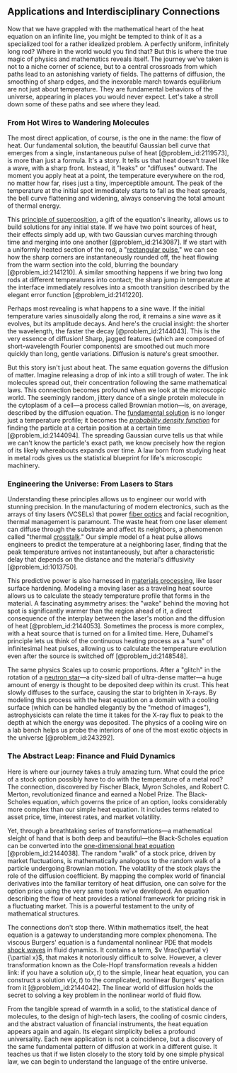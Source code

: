 ## Applications and Interdisciplinary Connections

Now that we have grappled with the mathematical heart of the heat equation on an infinite line, you might be tempted to think of it as a specialized tool for a rather idealized problem. A perfectly uniform, infinitely long rod? Where in the world would you find that? But this is where the true magic of physics and mathematics reveals itself. The journey we’ve taken is not to a niche corner of science, but to a central crossroads from which paths lead to an astonishing variety of fields. The patterns of diffusion, the smoothing of sharp edges, and the inexorable march towards equilibrium are not just about temperature. They are fundamental behaviors of the universe, appearing in places you would never expect. Let's take a stroll down some of these paths and see where they lead.

### From Hot Wires to Wandering Molecules

The most direct application, of course, is the one in the name: the flow of heat. Our fundamental solution, the beautiful Gaussian bell curve that emerges from a single, instantaneous pulse of heat [@problem_id:2119573], is more than just a formula. It's a story. It tells us that heat doesn’t travel like a wave, with a sharp front. Instead, it "leaks" or "diffuses" outward. The moment you apply heat at a point, the temperature everywhere on the rod, no matter how far, rises just a tiny, imperceptible amount. The peak of the temperature at the initial spot immediately starts to fall as the heat spreads, the bell curve flattening and widening, always conserving the total amount of thermal energy.

This [principle of superposition](@article_id:147588), a gift of the equation's linearity, allows us to build solutions for any initial state. If we have two point sources of heat, their effects simply add up, with two Gaussian curves marching through time and merging into one another [@problem_id:2143087]. If we start with a uniformly heated section of the rod, a "[rectangular pulse](@article_id:273255)," we can see how the sharp corners are instantaneously rounded off, the heat flowing from the warm section into the cold, blurring the boundary [@problem_id:2141210]. A similar smoothing happens if we bring two long rods at different temperatures into contact; the sharp jump in temperature at the interface immediately resolves into a smooth transition described by the elegant error function [@problem_id:2141220].

Perhaps most revealing is what happens to a sine wave. If the initial temperature varies sinusoidally along the rod, it remains a sine wave as it evolves, but its amplitude decays. And here's the crucial insight: the shorter the wavelength, the faster the decay [@problem_id:2144043]. This is the very essence of diffusion! Sharp, jagged features (which are composed of short-wavelength Fourier components) are smoothed out much more quickly than long, gentle variations. Diffusion is nature's great smoother.

But this story isn't just about heat. The same equation governs the diffusion of matter. Imagine releasing a drop of ink into a still trough of water. The ink molecules spread out, their concentration following the same mathematical laws. This connection becomes profound when we look at the microscopic world. The seemingly random, jittery dance of a single protein molecule in the cytoplasm of a cell—a process called Brownian motion—is, on average, described by the diffusion equation. The [fundamental solution](@article_id:175422) is no longer just a temperature profile; it becomes the *[probability density function](@article_id:140116)* for finding the particle at a certain position at a certain time [@problem_id:2144094]. The spreading Gaussian curve tells us that while we can't know the particle's exact path, we know precisely how the region of its likely whereabouts expands over time. A law born from studying heat in metal rods gives us the statistical blueprint for life's microscopic machinery.

### Engineering the Universe: From Lasers to Stars

Understanding these principles allows us to engineer our world with stunning precision. In the manufacturing of modern electronics, such as the arrays of tiny lasers (VCSELs) that power [fiber optics](@article_id:263635) and facial recognition, thermal management is paramount. The waste heat from one laser element can diffuse through the substrate and affect its neighbors, a phenomenon called "thermal [crosstalk](@article_id:135801)." Our simple model of a heat pulse allows engineers to predict the temperature at a neighboring laser, finding that the peak temperature arrives not instantaneously, but after a characteristic delay that depends on the distance and the material's diffusivity [@problem_id:1013750].

This predictive power is also harnessed in [materials processing](@article_id:202793), like laser surface hardening. Modeling a moving laser as a traveling heat source allows us to calculate the steady temperature profile that forms in the material. A fascinating asymmetry arises: the "wake" behind the moving hot spot is significantly warmer than the region ahead of it, a direct consequence of the interplay between the laser's motion and the diffusion of heat [@problem_id:2144053]. Sometimes the process is more complex, with a heat source that is turned on for a limited time. Here, Duhamel's principle lets us think of the continuous heating process as a "sum" of infinitesimal heat pulses, allowing us to calculate the temperature evolution even after the source is switched off [@problem_id:2148548].

The same physics Scales up to cosmic proportions. After a "glitch" in the rotation of a [neutron star](@article_id:146765)—a city-sized ball of ultra-dense matter—a huge amount of energy is thought to be deposited deep within its crust. This heat slowly diffuses to the surface, causing the star to brighten in X-rays. By modeling this process with the heat equation on a domain with a cooling surface (which can be handled elegantly by the "method of images"), astrophysicists can relate the time it takes for the X-ray flux to peak to the depth at which the energy was deposited. The physics of a cooling wire on a lab bench helps us probe the interiors of one of the most exotic objects in the universe [@problem_id:243292].

### The Abstract Leap: Finance and Fluid Dynamics

Here is where our journey takes a truly amazing turn. What could the price of a stock option possibly have to do with the temperature of a metal rod? The connection, discovered by Fischer Black, Myron Scholes, and Robert C. Merton, revolutionized finance and earned a Nobel Prize. The Black-Scholes equation, which governs the price of an option, looks considerably more complex than our simple heat equation. It includes terms related to asset price, time, interest rates, and market volatility.

Yet, through a breathtaking series of transformations—a mathematical sleight of hand that is both deep and beautiful—the Black-Scholes equation can be converted into the [one-dimensional heat equation](@article_id:174993) [@problem_id:2144038]. The random "walk" of a stock price, driven by market fluctuations, is mathematically analogous to the random walk of a particle undergoing Brownian motion. The volatility of the stock plays the role of the diffusion coefficient. By mapping the complex world of financial derivatives into the familiar territory of heat diffusion, one can solve for the option price using the very same tools we've developed. An equation describing the flow of heat provides a rational framework for pricing risk in a fluctuating market. This is a powerful testament to the unity of mathematical structures.

The connections don't stop there. Within mathematics itself, the heat equation is a gateway to understanding more complex phenomena. The viscous Burgers' equation is a fundamental nonlinear PDE that models [shock waves](@article_id:141910) in fluid dynamics. It contains a term, $v \frac{\partial v}{\partial x}$, that makes it notoriously difficult to solve. However, a clever transformation known as the Cole-Hopf transformation reveals a hidden link: if you have a solution $u(x,t)$ to the simple, linear heat equation, you can construct a solution $v(x,t)$ to the complicated, nonlinear Burgers' equation from it [@problem_id:2144042]. The linear world of diffusion holds the secret to solving a key problem in the nonlinear world of fluid flow.

From the tangible spread of warmth in a solid, to the statistical dance of molecules, to the design of high-tech lasers, the cooling of cosmic cinders, and the abstract valuation of financial instruments, the heat equation appears again and again. Its elegant simplicity belies a profound universality. Each new application is not a coincidence, but a discovery of the same fundamental pattern of diffusion at work in a different guise. It teaches us that if we listen closely to the story told by one simple physical law, we can begin to understand the language of the entire universe.